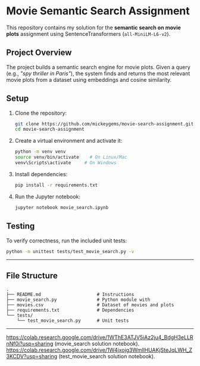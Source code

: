 # Movie Semantic Search Assignment

This repository contains my solution for the **semantic search on movie plots** assignment using SentenceTransformers (`all-MiniLM-L6-v2`).

## Project Overview
The project builds a semantic search engine for movie plots. Given a query (e.g., *"spy thriller in Paris"*), the system finds and returns the most relevant movie plots from a dataset using embeddings and cosine similarity.

## Setup

1. Clone the repository:
   ```bash
   git clone https://github.com/mickeygems/movie-search-assignment.git
   cd movie-search-assignment
   ```

2. Create a virtual environment and activate it:
   ```bash
   python -m venv venv
   source venv/bin/activate    # On Linux/Mac
   venv\Scripts\activate     # On Windows
   ```

3. Install dependencies:
   ```bash
   pip install -r requirements.txt
   ```

4. Run the Jupyter notebook:
   ```bash
   jupyter notebook movie_search.ipynb
   ```

## Testing

To verify correctness, run the included unit tests:

```bash
python -m unittest tests/test_movie_search.py -v
```

---

## File Structure

```
.
├── README.md                     # Instructions
├── movie_search.py               # Python module with 
├── movies.csv                    # Dataset of movies and plots
├── requirements.txt              # Dependencies
└── tests/
    └── test_movie_search.py      # Unit tests
```

---
https://colab.research.google.com/drive/1WThE3ATJV5iAz2ju4_BdgH3eLLRnNf0i?usp=sharing (movie_search solution notebook).
https://colab.research.google.com/drive/1W4jxojg3WmllHUAKjSteJqLWH_Z3KCDV?usp=sharing (test_movie_search solution notebook).
